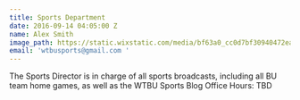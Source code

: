 ```yaml
---
title: Sports Department
date: 2016-09-14 04:05:00 Z
name: Alex Smith
image_path: https://static.wixstatic.com/media/bf63a0_cc0d7bf30940472ead0e5b899506dba4.jpg/v1/fill/w_240,h_240,al_c,q_80,usm_0.66_1.00_0.01/bf63a0_cc0d7bf30940472ead0e5b899506dba4.jpg
email: 'wtbusports@gmail.com '
---
```


The Sports Director is in charge of all sports broadcasts, including all BU team home games, as well as the WTBU Sports Blog
Office Hours: TBD